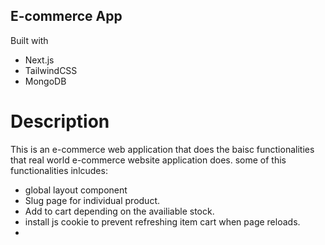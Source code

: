 ## E-commerce App

Built with 

- Next.js
- TailwindCSS
- MongoDB

# Description
This is an e-commerce web application that does the baisc functionalities that real world e-commerce website application does. some of this functionalities inlcudes:
- global layout component
- Slug page for individual product.
- Add to cart depending on the availiable stock.
- install js cookie to prevent refreshing item cart when page reloads.
- 